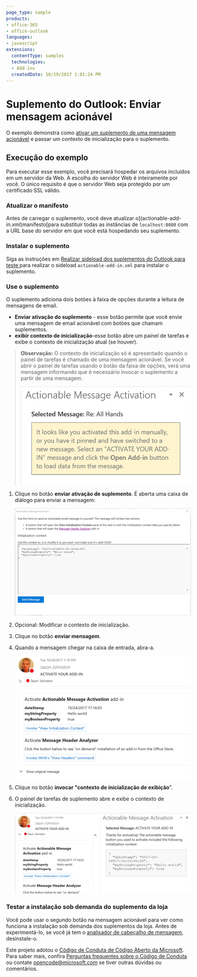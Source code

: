```yaml
---
page_type: sample
products:
- office-365
- office-outlook
languages:
- javascript
extensions:
  contentType: samples
  technologies:
  - Add-ins
  createdDate: 10/19/2017 1:01:24 PM
---
```

# Suplemento do Outlook: Enviar mensagem acionável

O exemplo demonstra como [ativar um suplemento de uma mensagem acionável](https://docs.microsoft.com/outlook/actionable-messages/invoke-add-in-from-actionable-message) e passar um contexto de inicialização para o suplemento.

## Execução do exemplo

Para executar esse exemplo, você precisará hospedar os arquivos incluídos em um servidor da Web. A escolha do servidor Web é inteiramente por você. O único requisito é que o servidor Web seja protegido por um certificado SSL válido. 

### Atualizar o manifesto

Antes de carregar o suplemento, você deve atualizar o](actionable-add-in.xml)manifesto[para substituir todas as instâncias de `localhost:8080` com a URL base do servidor em que você está hospedando seu suplemento.

### Instalar o suplemento

Siga as instruções em [Realizar sideload dos suplementos do Outlook para teste ](https://docs.microsoft.com/en-us/outlook/add-ins/sideload-outlook-add-ins-for-testing) para realizar o sideload `actionable-add-in.xml` para instalar o suplemento.

### Use o suplemento

O suplemento adiciona dois botões à faixa de opções durante a leitura de mensagens de email.

- **Enviar ativação do suplemento** \- esse botão permite que você envie uma mensagem de email acionável com botões que chamam suplementos.
- **exibir contexto de inicialização**-esse botão abre um painel de tarefas e exibe o contexto de inicialização atual (se houver).

> **Observação:** O contexto de inicialização só é apresentado quando o painel de tarefas é chamado de uma mensagem acionável. Se você abrir o painel de tarefas usando o botão da faixa de opções, verá uma mensagem informando que é necessário invocar o suplemento a partir de uma mensagem.
>
> ![Uma captura de tela da mensagem apresentada quando você ativa o suplemento manualmente](readme-images/manual-activation.PNG)

1. Clique no botão **enviar ativação de suplemento**. É aberta uma caixa de diálogo para enviar a mensagem: 

    ![Uma captura de tela da caixa de diálogo Enviar mensagem](readme-images/send-message.PNG)
1. Opcional: Modificar o contexto de inicialização.
1. Clique no botão **enviar mensagem**.
1. Quando a mensagem chegar na caixa de entrada, abra-a.

    ![Uma captura de tela da mensagem acionável enviada pelo suplemento](readme-images/actionable-message.PNG)
1. Clique no botão **invocar "contexto de inicialização de exibição**".
1. O painel de tarefas de suplemento abre e exibe o contexto de inicialização.

    ![Captura de tela do painel de tarefas do suplemento](readme-images/activated-taskpane.PNG)

### Testar a instalação sob demanda do suplemento da loja

Você pode usar o segundo botão na mensagem acionável para ver como funciona a instalação sob demanda dos suplementos da loja. Antes de experimentá-lo, se você já tem o [analisador de cabeçalho de mensagem](https://appsource.microsoft.com/en-us/product/office/WA104005406), desinstale-o.

Este projeto adotou o [Código de Conduta de Código Aberto da Microsoft](https://opensource.microsoft.com/codeofconduct/).  Para saber mais, confira [Perguntas frequentes sobre o Código de Conduta](https://opensource.microsoft.com/codeofconduct/faq/) ou contate [opencode@microsoft.com](mailto:opencode@microsoft.com) se tiver outras dúvidas ou comentários.
